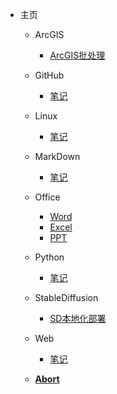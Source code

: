 * 主页

  * ArcGIS
    * [ArcGIS批处理](/ArcGIS/ArcGIS批处理.md)

  * GitHub
    * [笔记](/GitHub/GitHub_Notes)
  
  * Linux
    * [笔记](/Linux/Linux_Notes)

  * MarkDown
    * [笔记](/MarkDown/MarkDown_Notes)

  * Office
    * [Word](/Office/Office_Notes_Word)
    * [Excel](/Office/Office_Notes_Excel)
    * [PPT](/Office/Office_Notes_PPT)

  * Python
    * [笔记](/Python/Python_Notes)

  * StableDiffusion
    * [SD本地化部署](/StableDiffusion/Stable_Diffusion安装)

  * Web
    * [笔记](/Web/Web_Notes)

  * [**Abort**](abort)
